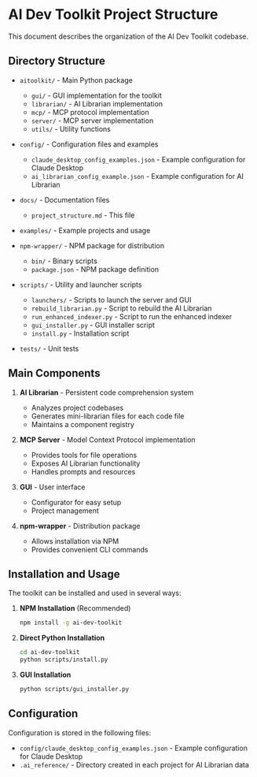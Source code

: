 # AI Dev Toolkit Project Structure

This document describes the organization of the AI Dev Toolkit codebase.

## Directory Structure

- `aitoolkit/` - Main Python package
  - `gui/` - GUI implementation for the toolkit
  - `librarian/` - AI Librarian implementation
  - `mcp/` - MCP protocol implementation
  - `server/` - MCP server implementation
  - `utils/` - Utility functions

- `config/` - Configuration files and examples
  - `claude_desktop_config_examples.json` - Example configuration for Claude Desktop
  - `ai_librarian_config_example.json` - Example configuration for AI Librarian

- `docs/` - Documentation files
  - `project_structure.md` - This file

- `examples/` - Example projects and usage

- `npm-wrapper/` - NPM package for distribution
  - `bin/` - Binary scripts
  - `package.json` - NPM package definition

- `scripts/` - Utility and launcher scripts
  - `launchers/` - Scripts to launch the server and GUI
  - `rebuild_librarian.py` - Script to rebuild the AI Librarian
  - `run_enhanced_indexer.py` - Script to run the enhanced indexer
  - `gui_installer.py` - GUI installer script
  - `install.py` - Installation script

- `tests/` - Unit tests

## Main Components

1. **AI Librarian** - Persistent code comprehension system
   - Analyzes project codebases
   - Generates mini-librarian files for each code file
   - Maintains a component registry

2. **MCP Server** - Model Context Protocol implementation
   - Provides tools for file operations
   - Exposes AI Librarian functionality
   - Handles prompts and resources

3. **GUI** - User interface
   - Configurator for easy setup
   - Project management

4. **npm-wrapper** - Distribution package
   - Allows installation via NPM
   - Provides convenient CLI commands

## Installation and Usage

The toolkit can be installed and used in several ways:

1. **NPM Installation** (Recommended)
   ```bash
   npm install -g ai-dev-toolkit
   ```

2. **Direct Python Installation**
   ```bash
   cd ai-dev-toolkit
   python scripts/install.py
   ```

3. **GUI Installation**
   ```bash
   python scripts/gui_installer.py
   ```

## Configuration

Configuration is stored in the following files:

- `config/claude_desktop_config_examples.json` - Example configuration for Claude Desktop
- `.ai_reference/` - Directory created in each project for AI Librarian data
